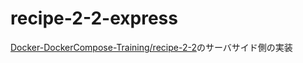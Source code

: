 # recipe-2-2-express

[Docker-DockerCompose-Training/recipe-2-2](https://github.com/hironomiu/Docker-DockerCompose-Training/tree/main/recipe-2-2)のサーバサイド側の実装
